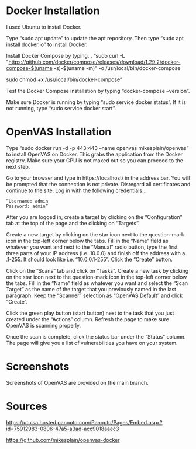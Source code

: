 # Docker Installation

I used Ubuntu to install Docker.

Type “sudo apt update” to update the apt repository. Then type “sudo apt install docker.io” to install Docker.

Install Docker Compose by typing…
“sudo curl -L "https://github.com/docker/compose/releases/download/1.29.2/docker-compose-$(uname -s)-$(uname -m)" -o /usr/local/bin/docker-compose

sudo chmod +x /usr/local/bin/docker-compose”

Test the Docker Compose installation by typing “docker-compose –version”.

Make sure Docker is running by typing “sudo service docker status”. If it is not running, type “sudo service docker start”.

# OpenVAS Installation

Type “sudo docker run -d -p 443:443 –name openvas mikesplain/openvas” to install OpenVAS on Docker. This grabs the application from the Docker registry. Make sure your CPU is not maxed out so you can proceed to the next step.

Go to your browser and type in https://localhost/ in the address bar. You will be prompted that the connection is not private. Disregard all certificates and continue to the site. Log in with the following credentials…

	“Username: admin
	Password: admin”

After you are logged in, create a target by clicking on the “Configuration” tab at the top of the page and the clicking on “Targets”.

Create a new target by clicking on the star icon next to the question-mark icon in the top-left corner below the tabs. Fill in the “Name” field as whatever you want and next to the “Manual” radio button, type the first three parts of your IP address (i.e. 10.0.0) and finish off the address with a .1-255. It should look like i.e. “10.0.0.1-255”. Click the “Create” button.

Click on the “Scans” tab and click on “Tasks”. Create a new task by clicking on the star icon next to the question-mark icon in the top-left corner below the tabs. Fill in the “Name” field as whatever you want and select the “Scan Target” as the name of the target that you previously named in the last paragraph. Keep the “Scanner” selection as “OpenVAS Default” and click “Create”.

Click the green play button (start button) next to the task that you just created under the “Actions” column. Refresh the page to make sure OpenVAS is scanning properly.

Once the scan is complete, click the status bar under the “Status” column. The page will give you a list of vulnerabilities you have on your system.

# Screenshots

Screenshots of OpenVAS are provided on the main branch.

# Sources

https://utulsa.hosted.panopto.com/Panopto/Pages/Embed.aspx?id=75912983-0806-47a5-a3ad-acc9018aaec3 

https://github.com/mikesplain/openvas-docker


